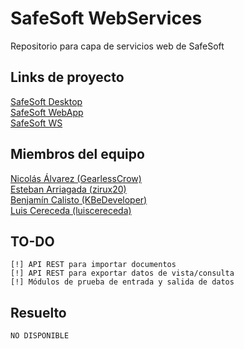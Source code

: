 # SafeSoft WebServices

Repositorio para capa de servicios web de SafeSoft

## Links de proyecto

[SafeSoft Desktop](https://github.com/KBeDeveloper/SafeSoft-Desktop)
<br>
[SafeSoft WebApp](https://github.com/KBeDeveloper/SafeSoft-WebApp)
<br>
[SafeSoft WS](https://github.com/KBeDeveloper/SafeSoft-WebServices)

## Miembros del equipo

[Nicolás Álvarez (GearlessCrow)](https://github.com/GearlessCrow)
<br>
[Esteban Arriagada (zirux20)](https://github.com/zirux20)
<br>
[Benjamín Calisto (KBeDeveloper)](https://github.com/KBeDeveloper)
<br>
[Luis Cereceda (luiscereceda)](https://github.com/luiscereceda)

## TO-DO

    [!] API REST para importar documentos
    [!] API REST para exportar datos de vista/consulta
    [!] Módulos de prueba de entrada y salida de datos

## Resuelto

    NO DISPONIBLE